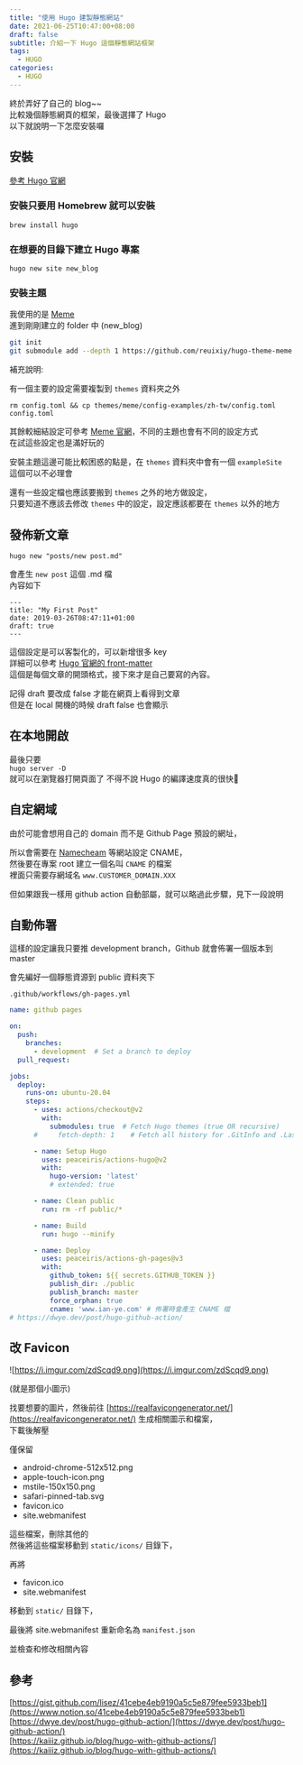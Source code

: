 ```yaml
---
title: "使用 Hugo 建製靜態網站"
date: 2021-06-25T10:47:00+08:00
draft: false
subtitle: 介紹一下 Hugo 這個靜態網站框架
tags:
  - HUGO
categories:
  - HUGO
---
```

終於弄好了自己的 blog~~  
比較幾個靜態網頁的框架，最後選擇了 Hugo  
以下就說明一下怎麼安裝囉

## 安裝

[參考 Hugo 官網](https://gohugo.io/getting-started/quick-start/)

### 安裝只要用 Homebrew 就可以安裝

`brew install hugo`

### 在想要的目錄下建立 Hugo 專案

`hugo new site new_blog`

### 安裝主題

我使用的是 [Meme](https://themes.gohugo.io/hugo-theme-meme/)  
進到剛剛建立的 folder 中 (new_blog)

```bash
git init
git submodule add --depth 1 https://github.com/reuixiy/hugo-theme-meme.git themes/meme
```

補充說明:

有一個主要的設定需要複製到 `themes` 資料夾之外

`rm config.toml && cp themes/meme/config-examples/zh-tw/config.toml config.toml`

其餘較細結設定可參考 [Meme 官網](https://themes.gohugo.io/hugo-theme-meme/)，不同的主題也會有不同的設定方式  
在試這些設定也是滿好玩的

安裝主題這邊可能比較困惑的點是，在 `themes` 資料夾中會有一個 `exampleSite`  
這個可以不必理會

還有一些設定檔也應該要搬到 `themes` 之外的地方做設定，  
只要知道不應該去修改 `themes` 中的設定，設定應該都要在 `themes` 以外的地方

## 發佈新文章

`hugo new "posts/new post.md"`

會產生 `new post` 這個 .md 檔  
內容如下

```marddown
---
title: "My First Post"
date: 2019-03-26T08:47:11+01:00
draft: true
---
```

這個設定是可以客製化的，可以新增很多 key  
詳細可以參考 [Hugo 官網的 front-matter](https://gohugo.io/content-management/front-matter/)  
這個是每個文章的開頭格式，接下來才是自己要寫的內容。

記得 draft 要改成 false 才能在網頁上看得到文章  
但是在 local 開機的時候 draft false 也會顯示

## 在本地開啟

最後只要  
`hugo server -D`  
就可以在瀏覽器打開頁面了
不得不說 Hugo 的編譯速度真的很快💯

## 自定網域

由於可能會想用自己的 domain 而不是 Github Page 預設的網址，

所以會需要在 [Namecheam](https://www.namecheap.com/) 等網站設定 CNAME，  
然後要在專案 root 建立一個名叫 `CNAME` 的檔案  
裡面只需要存網域名 `www.CUSTOMER_DOMAIN.XXX`

但如果跟我一樣用 github action 自動部屬，就可以略過此步驟，見下一段說明

## 自動佈署

這樣的設定讓我只要推 development branch，Github 就會佈署一個版本到 master

會先編好一個靜態資源到 public 資料夾下

`.github/workflows/gh-pages.yml`

```yaml
name: github pages

on:
  push:
    branches:
      - development  # Set a branch to deploy
  pull_request:

jobs:
  deploy:
    runs-on: ubuntu-20.04
    steps:
      - uses: actions/checkout@v2
        with:
          submodules: true  # Fetch Hugo themes (true OR recursive)
      #     fetch-depth: 1    # Fetch all history for .GitInfo and .Lastmod

      - name: Setup Hugo
        uses: peaceiris/actions-hugo@v2
        with:
          hugo-version: 'latest'
          # extended: true

      - name: Clean public
        run: rm -rf public/*

      - name: Build
        run: hugo --minify

      - name: Deploy
        uses: peaceiris/actions-gh-pages@v3
        with:
          github_token: ${{ secrets.GITHUB_TOKEN }}
          publish_dir: ./public
          publish_branch: master
          force_orphan: true
          cname: 'www.ian-ye.com' # 佈署時會產生 CNAME 檔
# https://dwye.dev/post/hugo-github-action/
```

## 改 Favicon

![https://i.imgur.com/zdScqd9.png](https://i.imgur.com/zdScqd9.png)

(就是那個小圖示)

找要想要的圖片，然後前往 [https://realfavicongenerator.net/](https://realfavicongenerator.net/) 生成相關圖示和檔案，  
下載後解壓

僅保留

- android-chrome-512x512.png
- apple-touch-icon.png
- mstile-150x150.png
- safari-pinned-tab.svg
- favicon.ico
- site.webmanifest

這些檔案，刪除其他的  
然後將這些檔案移動到 `static/icons/` 目錄下，

再將

- favicon.ico
- site.webmanifest

移動到 `static/` 目錄下，

最後將 site.webmanifest 重新命名為 `manifest.json`

並檢查和修改相關內容

## 參考

[https://gist.github.com/lisez/41cebe4eb9190a5c5e879fee5933beb1](https://www.notion.so/41cebe4eb9190a5c5e879fee5933beb1)  
[https://dwye.dev/post/hugo-github-action/](https://dwye.dev/post/hugo-github-action/)  
[https://kaiiiz.github.io/blog/hugo-with-github-actions/](https://kaiiiz.github.io/blog/hugo-with-github-actions/)
